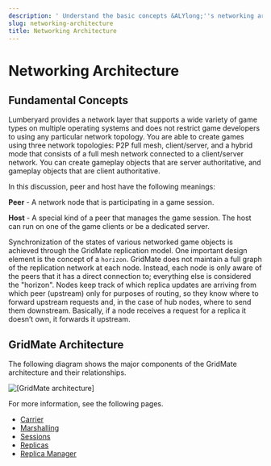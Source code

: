 ```yaml
---
description: ' Understand the basic concepts &ALYlong;''s networking architecture. '
slug: networking-architecture
title: Networking Architecture
---
```

# Networking Architecture<a name="networking-architecture"></a>

## Fundamental Concepts<a name="networking-architecture-fundamental-concepts"></a>

 Lumberyard provides a network layer that supports a wide variety of game types on multiple operating systems and does not restrict game developers to using any particular network topology\. You are able to create games using three network topologies: P2P full mesh, client/server, and a hybrid mode that consists of a full mesh network connected to a client/server network\. You can create gameplay objects that are server authoritative, and gameplay objects that are client authoritative\. 

 In this discussion, peer and host have the following meanings: 

 **Peer** \- A network node that is participating in a game session\. 

 **Host** \- A special kind of a peer that manages the game session\. The host can run on one of the game clients or be a dedicated server\.  

 Synchronization of the states of various networked game objects is achieved through the GridMate replication model\. One important design element is the concept of a `horizon`\. GridMate does not maintain a full graph of the replication network at each node\. Instead, each node is only aware of the peers that it has a direct connection to; everything else is considered the "horizon"\. Nodes keep track of which replica updates are arriving from which peer \(upstream\) only for purposes of routing, so they know where to forward upstream requests and, in the case of hub nodes, where to send them downstream\. Basically, if a node receives a request for a replica it doesn’t own, it forwards it upstream\. 

## GridMate Architecture<a name="networking-architecture-gridmate"></a>

 The following diagram shows the major components of the GridMate architecture and their relationships\. 

![\[GridMate architecture\]](/images/userguide/networking/network-architecture-gridmate.jpg)

For more information, see the following pages\.
+ [Carrier](/docs/userguide/networking/carrier.md)
+ [Marshalling](/docs/userguide/networking/marshalling.md)
+ [Sessions](/docs/userguide/networking/session-service.md)
+ [Replicas](/docs/userguide/networking/replicas.md)
+ [Replica Manager](/docs/userguide/networking/replicas-replica-manager.md)